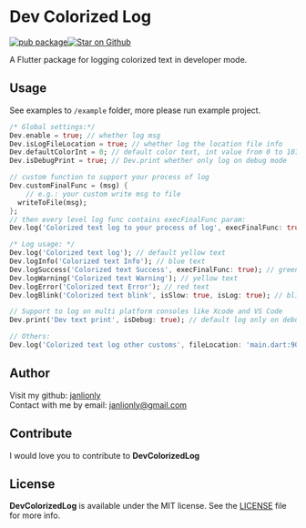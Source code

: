 # Dev Colorized Log

[![pub package](https://img.shields.io/pub/v/image_color_builder.svg)](https://github.com/janlionly/flutter_dev_colorized_log)<a href="https://github.com/janlionly/flutter_dev_colorized_log"><img src="https://img.shields.io/github/stars/janlionly/flutter_dev_colorized_log.svg?style=flat&logo=github&colorB=deeppink&label=stars" alt="Star on Github"></a>

A Flutter package for logging colorized text in developer mode.

## Usage

See examples to `/example` folder, more please run example project.

```dart
/* Global settings:*/
Dev.enable = true; // whether log msg
Dev.isLogFileLocation = true; // whether log the location file info
Dev.defaultColorInt = 0; // default color text, int value from 0 to 107
Dev.isDebugPrint = true; // Dev.print whether only log on debug mode

// custom function to support your process of log
Dev.customFinalFunc = (msg) {
	// e.g.: your custom write msg to file  
  writeToFile(msg);
};
// then every level log func contains execFinalFunc param:
Dev.log('Colorized text log to your process of log', execFinalFunc: true);

/* Log usage: */
Dev.log('Colorized text log'); // default yellow text
Dev.logInfo('Colorized text Info'); // blue text
Dev.logSuccess('Colorized text Success', execFinalFunc: true); // green text
Dev.logWarning('Colorized text Warning'); // yellow text
Dev.logError('Colorized text Error'); // red text
Dev.logBlink('Colorized text blink', isSlow: true, isLog: true); // blink orange text

// Support to log on multi platform consoles like Xcode and VS Code
Dev.print('Dev text print', isDebug: true); // default log only on debug mode

// Others:
Dev.log('Colorized text log other customs', fileLocation: 'main.dart:90xx', colorInt: 96);
```

## Author

Visit my github: [janlionly](https://github.com/janlionly)<br>
Contact with me by email: janlionly@gmail.com

## Contribute
I would love you to contribute to **DevColorizedLog**

## License
**DevColorizedLog** is available under the MIT license. See the [LICENSE](https://github.com/janlionly/flutter_dev_colorized_log/blob/master/LICENSE) file for more info.
